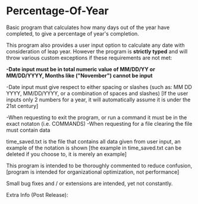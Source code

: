 # Percentage-Of-Year
Basic program that calculates how many days out of the year have completed, to give a percentage of year's completion.

This program also provides a user input option to calculate any date with consideration of leap year. However the program is **strictly typed** and will throw various custom exceptions if these requirements are not met:

  **-Date input must be in total numeric value of MM/DD/YY or MM/DD/YYYY, Months like ("November") cannot be input**
  
  -Date input must give respect to either spacing or slashes (such as: MM DD YYYY, MM/DD/YYYY, or a combination of spaces and slashes)
              [If the user inputs only 2 numbers for a year, it will automatically assume it is under the 21st century]
  
  -When requesting to exit the program, or run a command it must be in the exact notaton (i.e. COMMANDS)
  -When requesting for a file clearing the file must contain data

time_saved.txt is the file that contains all data given from user input, an example of the notation is shown
        [the example in time_saved.txt can be deleted if you choose to, it is merely an example]

This program is intended to be thoroughly commented to reduce confusion, [program is intended for organizational optimization, not performance]

Small bug fixes and / or extensions are intended, yet not constantly.

Extra Info (Post Release):

